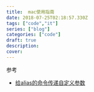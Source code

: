 ```yaml
---
title:  mac使用指南
date: 2018-07-25T02:18:57.330Z
tags: ["code","it"]
series: ["blog"]
categories: ["code"]
draft: true
description:
cover: 
---
```



参考
- [给alias的命令传递自定义参数](https://blog.csdn.net/zhangxinrun/article/details/5709940)
